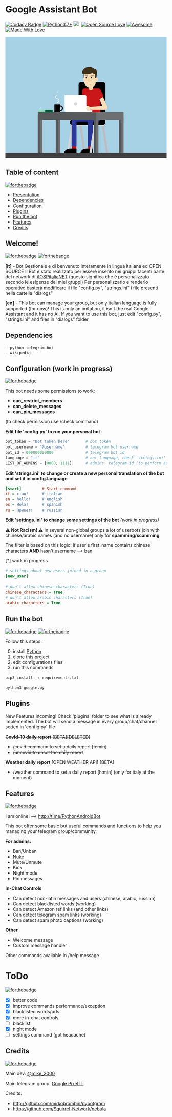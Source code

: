 # Google Assistant Bot
[![Codacy Badge](https://app.codacy.com/project/badge/Grade/2b80a4badc0f472186f735c3a1d0b726?style=flat-square)](https://www.codacy.com/manual/mik3sw/GoogleAssistantBot?utm_source=github.com&amp;utm_medium=referral&amp;utm_content=mik3sw/GoogleAssistantBot&amp;utm_campaign=Badge_Grade)
[![Python3.7+](https://img.shields.io/badge/Python-3.7%2B-green.svg?style=flat-square)](https://www.python.org/downloads)
![](https://img.shields.io/github/repo-size/mik3sw/GoogleAssistantBot.svg?label=Repo%20size&style=flat-square)&nbsp;
[![Open Source Love](https://badges.frapsoft.com/os/v1/open-source.png?v=103)](https://github.com/ellerbrock/open-source-badges/)
[![Awesome](https://cdn.rawgit.com/sindresorhus/awesome/d7305f38d29fed78fa85652e3a63e154dd8e8829/media/badge.svg?style=flat-square)](https://github.com/sindresorhus/awesome) 
[![Made With Love](https://img.shields.io/badge/Made%20With-Love-orange.svg?style=flat-square)](https://github.com/chetanraj/awesome-github-badges)

![](QDyD.gif)

## Table of content
[![forthebadge](https://forthebadge.com/images/badges/check-it-out.svg)](https://forthebadge.com)

- [Presentation](https://github.com/mik3sw/GoogleAssistantBot#Welcome)
- [Dependencies](https://github.com/mik3sw/GoogleAssistantBot#Dependencies)
- [Configuration](https://github.com/mik3sw/GoogleAssistantBot#configuration-work-in-progress)
- [Plugins](https://github.com/mik3sw/GoogleAssistantBot#Plugins)
- [Run the bot](https://github.com/mik3sw/GoogleAssistantBot#Run-the-bot)
- [Features](https://github.com/mik3sw/GoogleAssistantBot#Features)
- [Credits](https://github.com/mik3sw/GoogleAssistantBot#Credits)

## Welcome!

[![forthebadge](https://forthebadge.com/images/badges/built-by-developers.svg)](https://forthebadge.com)
[![forthebadge](https://forthebadge.com/images/badges/made-with-python.svg)](https://forthebadge.com)

**[it]** - 
Bot Gestionale e di benvenuto interamente in lingua italiana ed OPEN SOURCE
Il Bot è stato realizzato per essere inserito nei gruppi facenti parte del network di [AOSPitaliaNET](https://t.me/aospitaliaNET)
(questo significa che è personalizzato secondo le esigenze dei miei gruppi)
Per personalizzarlo e renderlo operativo basterà modificare il file "config.py", "strings.ini" i file presenti nella cartella "dialogs"

**[en]** - 
This bot can manage your group, but only italian language is fully supported (for now)!
This is only an imitation, it isn't the real Google Assistant and it has no AI.
If you want to use this bot, just edit "config.py", "strings.ini" and files in "dialogs" folder


## Dependencies
```
- python-telegram-bot
- wikipedia
```

## Configuration (work in progress) 
[![forthebadge](https://forthebadge.com/images/badges/not-a-bug-a-feature.svg)](https://forthebadge.com)

This bot needs some permissions to work:
- **can_restrict_members**
- **can_delete_messages**
- **can_pin_messages**

(to check permission use /check command)

**Edit file 'config.py' to run your personal bot**
```python
bot_token = "Bot token here"       # bot token
bot_username = "@username"         # telegram bot username
bot_id = 000000000000              # telegram bot id
language = "it"                    # bot language, check 'strings.ini' file
LIST_OF_ADMINS = [0000, 1111]      # admins' telegram id (to perform admin commands)(check utils/decorator.py to understand)
```

**Edit 'strings.ini' to change or create a new personal translation of the bot and set it in config.language**
```ini
[start]         # Start command
it = ciao!      # italian
en = hello!     # english
es = Hola!      # spanish
ru = Привет!    # russian
```

**Edit 'settings.ini' to change some settings of the bot** *(work in progress)*

**⚠️ Not Racism! ⚠️**
In several non-global groups a lot of userbots join with chinese/arabic names (and no username) only for **spamming/scamming**

The filter is based on this logic: if user's first_name contains chinese characters **AND** hasn't username --> ban

[*] work in progress
```ini
# settings about new users joined in a group
[new_user]

# don't allow chinese characters (True)
chinese_characters = True
# don't allow arabic characters (True)
arabic_characters = True
```

## Run the bot
[![forthebadge](https://forthebadge.com/images/badges/powered-by-black-magic.svg)](https://forthebadge.com)
[![forthebadge](https://forthebadge.com/images/badges/powered-by-coffee.svg)](https://forthebadge.com)

Follow this steps:

0) install [Python](https://www.python.org/)
1) clone this project
2) edit configurations files
3) run this commands
```shell
pip3 install -r requirements.txt

python3 google.py

```

## Plugins
New Features incoming!
Check 'plugins' folder to see what is already implemented. The bot will send a message in every group/chat/channel setted in 'config.py' file

~~**Covid-19 daily report** [BETA][DELETED]~~
- ~~/covid <h> <min> command to set a daily report [h:min]~~
- ~~/uncovid to unset the daily report~~
 

**Weather daily report** [OPEN WEATHER API] [BETA]
- /weather <h> <min> command to set a daily report [h:min] (only for italy at the moment)


## Features
[![forthebadge](https://forthebadge.com/images/badges/you-didnt-ask-for-this.svg)](https://forthebadge.com)

I am online! --> http://t.me/PythonAndroidBot

This bot offer some basic but useful commands and functions to help you managing your telegram group/community.

**For admins:**
- Ban/Unban
- Nuke
- Mute/Unmute
- Kick
- Night mode
- Pin messages

**In-Chat Controls**
- Can detect non-latin messages and users (chinese, arabic, russian)
- Can detect blacklisted words (working)
- Can detect Amazon ref links (and other links)
- Can detect telegram spam links (working)
- Can detect spam photo captions (working)

**Other**
- Welcome message
- Custom message handler

Other commands available in /help message


# ToDo
[![forthebadge](https://forthebadge.com/images/badges/it-works-why.svg)](https://forthebadge.com)
- [x] better code
- [x] improve commands performance/exception
- [x] blacklisted words/urls 
- [x] more in-chat controls
- [ ] blacklist
- [x] night mode
- [ ] settings command (got headache)

## Credits
[![forthebadge](https://forthebadge.com/images/badges/open-source.svg)](https://forthebadge.com)

Main dev: [@mike_2000](https://t.me/mike_2000)

Main telegram group: [Google Pixel IT](https://t.me/googlepixelit)

Credits: 
- http://github.com/mirkobrombin/pybotgram
- https://github.com/Squirrel-Network/nebula

